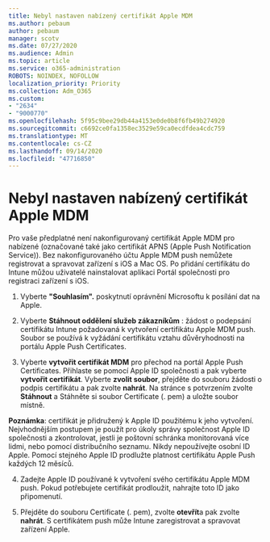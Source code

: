```yaml
---
title: Nebyl nastaven nabízený certifikát Apple MDM
ms.author: pebaum
author: pebaum
manager: scotv
ms.date: 07/27/2020
ms.audience: Admin
ms.topic: article
ms.service: o365-administration
ROBOTS: NOINDEX, NOFOLLOW
localization_priority: Priority
ms.collection: Adm_O365
ms.custom:
- "2634"
- "9000770"
ms.openlocfilehash: 5f95c9bee29db44a4153e0de0b8f6fb49b274920
ms.sourcegitcommit: c6692ce0fa1358ec3529e59ca0ecdfdea4cdc759
ms.translationtype: MT
ms.contentlocale: cs-CZ
ms.lasthandoff: 09/14/2020
ms.locfileid: "47716850"
---
```

# <a name="apple-mdm-push-certificate-has-not-been-set-up"></a>Nebyl nastaven nabízený certifikát Apple MDM

Pro vaše předplatné není nakonfigurovaný certifikát Apple MDM pro nabízené (označované také jako certifikát APNS (Apple Push Notification Service)). Bez nakonfigurovaného účtu Apple MDM push nemůžete registrovat a spravovat zařízení s iOS a Mac OS. Po přidání certifikátu do Intune můžou uživatelé nainstalovat aplikaci Portál společnosti pro registraci zařízení s iOS.

1. Vyberte **"Souhlasím".** poskytnutí oprávnění Microsoftu k posílání dat na Apple.

2. Vyberte **Stáhnout oddělení služeb zákazníkům** : žádost o podepsání certifikátu Intune požadovaná k vytvoření certifikátu Apple MDM push. Soubor se používá k vyžádání certifikátu vztahu důvěryhodnosti na portálu Apple Push Certificates.

3. Vyberte **vytvořit certifikát MDM** pro přechod na portál Apple Push Certificates. Přihlaste se pomocí Apple ID společnosti a pak vyberte **vytvořit certifikát**. Vyberte **zvolit soubor**, přejděte do souboru žádosti o podpis certifikátu a pak zvolte **nahrát**. Na stránce s potvrzením zvolte **Stáhnout** a Stáhněte si soubor Certificate (. pem) a uložte soubor místně.
 
**Poznámka**: certifikát je přidružený k Apple ID použitému k jeho vytvoření. Nejvhodnějším postupem je použít pro úkoly správy společnost Apple ID společnosti a zkontrolovat, jestli je poštovní schránka monitorovaná více lidmi, nebo pomocí distribučního seznamu. Nikdy nepoužívejte osobní ID Apple. Pomocí stejného Apple ID prodlužte platnost certifikátu Apple Push každých 12 měsíců.
 
4. Zadejte Apple ID používané k vytvoření svého certifikátu Apple MDM push. Pokud potřebujete certifikát prodloužit, nahrajte toto ID jako připomenutí.

5. Přejděte do souboru Certificate (. pem), zvolte **otevřít**a pak zvolte **nahrát**. S certifikátem push může Intune zaregistrovat a spravovat zařízení Apple.